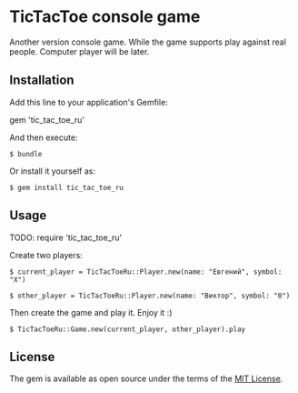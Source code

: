 TicTacToe console game
=======
Another version console game. While the game supports play against real people. Computer player will be later.
## Installation

Add this line to your application's Gemfile:

gem 'tic_tac_toe_ru'

And then execute:

    $ bundle

Or install it yourself as:

    $ gem install tic_tac_toe_ru

## Usage

TODO: require 'tic_tac_toe_ru'

Create two players:

    $ current_player = TicTacToeRu::Player.new(name: "Евгений", symbol: "X")
    
    $ other_player = TicTacToeRu::Player.new(name: "Виктор", symbol: "0")
    
Then create the game and play it. Enjoy it :)

    $ TicTacToeRu::Game.new(current_player, other_player).play

## License

The gem is available as open source under the terms of the [MIT License](http://opensource.org/licenses/MIT).
